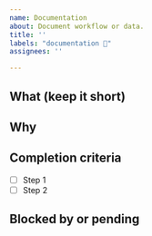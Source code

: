 ```yaml
---
name: Documentation
about: Document workflow or data.
title: ''
labels: "documentation 📝"
assignees: ''

---
```


## What (keep it short)


## Why


## Completion criteria
- [ ] Step 1
- [ ] Step 2

## Blocked by or pending


